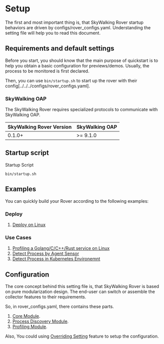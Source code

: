 # Setup

The first and most important thing is, that SkyWalking Rover startup behaviors are driven by configs/rover_configs.yaml. Understanding the setting file will help you to read this document.

## Requirements and default settings

Before you start, you should know that the main purpose of quickstart is to help you obtain a basic configuration for previews/demos.
Usually, the process to be monitored is first declared.

Then, you can use `bin/startup.sh` to start up the rover with their config[../../../configs/rover_configs.yaml].

### SkyWalking OAP

The SkyWalking Rover requires specialized protocols to communicate with SkyWalking OAP.

| SkyWalking Rover Version | SkyWalking OAP |
|--------------------------|----------------|
|0.1.0+                    |>= 9.1.0        |

## Startup script
Startup Script
```shell script
bin/startup.sh 
```

## Examples

You can quickly build your Rover according to the following examples:

### Deploy

1. [Deploy on Linux](examples/deploy/linux/readme.md)

### Use Cases

1. [Profiling a Golang/C/C++/Rust service on Linux](examples/cases/profiling-process/readme.md)
1. [Detect Process by Agent Sensor](examples/cases/agent-sensor/readme.md)
1. [Detect Process in Kubernetes Environemnt](examples/cases/kubernetes-process/readme.md)

## Configuration

The core concept behind this setting file is, that SkyWalking Rover is based on pure modularization design. The end-user can switch or assemble the collector features to their requirements.

So, in rover_configs.yaml, there contains these parts.
1. [Core Module](./configuration/core.md).
2. [Process Discovery Module](./configuration/process_discovery/overview.md).
3. [Profiling Module](./configuration/profiling.md).

Also, You could using [Overriding Setting](./configuration/override-settings.md) feature to setup the configuration.